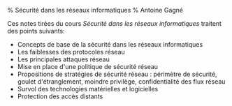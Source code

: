 % Sécurité dans les réseaux informatiques
% Antoine Gagné

Ces notes tirées du cours *Sécurité dans les réseaux informatiques* traitent
des points suivants:

- Concepts de base de la sécurité dans les réseaux informatiques
- Les faiblesses des protocoles réseau
- Les principales attaques réseau
- Mise en place d'une politique de sécurité réseau
- Propositions de stratégies de sécurité réseau : périmètre de sécurité, goulet
  d'étranglement, moindre privilège, confidentialité des flux réseau
- Survol des technologies matérielles et logicielles
- Protection des accès distants

